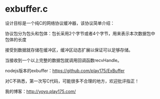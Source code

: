 exbuffer.c
==========

设计目标是一个纯C的网络协议缓冲器，该协议简单介绍：

协议包分为包头和包体：包长采用2个字节或者4个字节，用来表示本次数据包中包体的长度

接受到数据就存储在缓冲区，缓冲区动态扩展以保证可以足够存储。

当接收到一个以上完整的数据包就调用回调函数recvHandle。


nodejs版本的exbuffer：https://github.com/play175/ExBuffer

对C不熟悉，第一次写C代码，可能很多不合理的地方，欢迎批评指正！

我的博客：http://yoyo.play175.com/
